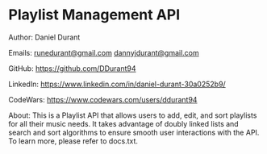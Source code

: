 # Playlist Management API

Author: Daniel Durant

Emails:
<runedurant@gmail.com>
<dannyjdurant@gmail.com>

GitHub:
<https://github.com/DDurant94>

LinkedIn:
<https://www.linkedin.com/in/daniel-durant-30a0252b9/>

CodeWars:
<https://www.codewars.com/users/ddurant94>

About:
This is a Playlist API that allows users to add, edit, and sort playlists for all their music needs. It takes advantage of doubly linked lists and search and sort algorithms to ensure smooth user interactions with the API. To learn more, please refer to docs.txt.
